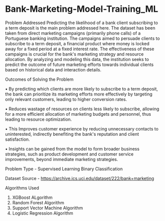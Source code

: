 # Bank-Marketing-Model-Training_ML

Problem Addressed
Predicting the likelihood of a bank client subscribing to a term deposit is the main problem addressed here. The dataset has been taken from direct marketing campaigns (primarily phone calls) of a Portuguese banking institution. The campaigns aimed to persuade clients to subscribe to a term deposit, a financial product where money is locked away for a fixed period at a fixed interest rate. The effectiveness of these campaigns is crucial for the bank's marketing strategy and resource allocation. By analyzing and modeling this data, the institution seeks to predict the outcome of future marketing efforts towards individual clients based on historical data and interaction details.

Outcomes of Solving the Problem

•	By predicting which clients are more likely to subscribe to a term deposit, the bank can prioritize its marketing efforts more effectively by targeting only relevant customers, leading to higher conversion rates.

•	Reduces wastage of resources on clients less likely to subscribe, allowing for a more efficient allocation of marketing budgets and personnel, thus leading to resource optimization.

•	This Improves customer experience by reducing unnecessary contacts to uninterested, indirectly benefiting the bank's reputation and client satisfaction.

•	Insights can be gained from the model to form broader business strategies, such as product development and customer service improvements, beyond immediate marketing strategies.

Problem Type - Supervised Learning Binary Classification

Dataset Source - https://archive.ics.uci.edu/dataset/222/bank+marketing

Algorithms Used
1. XGBoost ALgorithm
2. Random Forest Algorithm
3. Support Vector Machine Algorithm
4. Logistic Regression Algorithm
   
